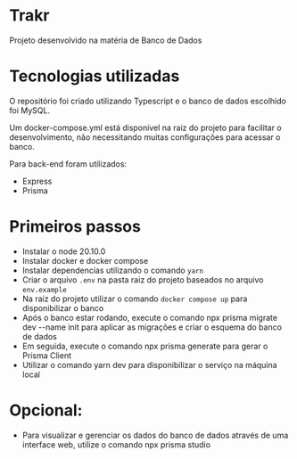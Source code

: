 # Trakr
Projeto desenvolvido na matéria de Banco de Dados

# Tecnologias utilizadas
O repositório foi criado utilizando Typescript e o banco de dados escolhido foi MySQL.

Um docker-compose.yml está disponível na raiz do projeto para facilitar o desenvolvimento, não necessitando muitas configurações para acessar o banco.

Para back-end foram utilizados:
- Express
- Prisma

# Primeiros passos
- Instalar o node 20.10.0
- Instalar docker e docker compose
- Instalar dependencias utilizando o comando ```yarn```
- Criar o arquivo ```.env``` na pasta raiz do projeto baseados no arquivo ```env.example```
- Na raiz do projeto utilizar o comando ```docker compose up``` para disponibilizar o banco
- Após o banco estar rodando, execute o comando npx prisma migrate dev --name init para aplicar as migrações e criar o esquema do banco de dados
- Em seguida, execute o comando npx prisma generate para gerar o Prisma Client
- Utilizar o comando yarn dev para disponibilizar o serviço na máquina local

# Opcional:

- Para visualizar e gerenciar os dados do banco de dados através de uma interface web, utilize o comando npx prisma studio
